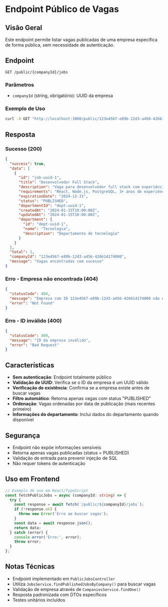 # Endpoint Público de Vagas

## Visão Geral

Este endpoint permite listar vagas publicadas de uma empresa específica de forma pública, sem necessidade de autenticação.

## Endpoint

```
GET /public/{companyId}/jobs
```

### Parâmetros

- `companyId` (string, obrigatório): UUID da empresa

### Exemplo de Uso

```bash
curl -X GET "http://localhost:3000/public/123e4567-e89b-12d3-a456-426614174000/jobs"
```

## Resposta

### Sucesso (200)

```json
{
  "success": true,
  "data": [
    {
      "id": "job-uuid-1",
      "title": "Desenvolvedor Full Stack",
      "description": "Vaga para desenvolvedor full stack com experiência em React e Node.js",
      "requirements": "React, Node.js, PostgreSQL, 3+ anos de experiência",
      "expirationDate": "2024-12-31",
      "status": "PUBLISHED",
      "departmentId": "dept-uuid-1",
      "createdAt": "2024-01-15T10:00:00Z",
      "updatedAt": "2024-01-15T10:00:00Z",
      "department": {
        "id": "dept-uuid-1",
        "name": "Tecnologia",
        "description": "Departamento de tecnologia"
      }
    }
  ],
  "total": 1,
  "companyId": "123e4567-e89b-12d3-a456-426614174000",
  "message": "Vagas encontradas com sucesso"
}
```

### Erro - Empresa não encontrada (404)

```json
{
  "statusCode": 404,
  "message": "Empresa com ID 123e4567-e89b-12d3-a456-426614174000 não encontrada",
  "error": "Not Found"
}
```

### Erro - ID inválido (400)

```json
{
  "statusCode": 400,
  "message": "ID da empresa inválido",
  "error": "Bad Request"
}
```

## Características

- **Sem autenticação**: Endpoint totalmente público
- **Validação de UUID**: Verifica se o ID da empresa é um UUID válido
- **Verificação de existência**: Confirma se a empresa existe antes de buscar vagas
- **Filtro automático**: Retorna apenas vagas com status "PUBLISHED"
- **Ordenação**: Vagas ordenadas por data de publicação (mais recentes primeiro)
- **Informações do departamento**: Inclui dados do departamento quando disponível

## Segurança

- Endpoint não expõe informações sensíveis
- Retorna apenas vagas publicadas (status = PUBLISHED)
- Validação de entrada para prevenir injeção de SQL
- Não requer tokens de autenticação

## Uso em Frontend

```typescript
// Exemplo de uso em React/TypeScript
const fetchPublicJobs = async (companyId: string) => {
  try {
    const response = await fetch(`/public/${companyId}/jobs`);
    if (!response.ok) {
      throw new Error('Erro ao buscar vagas');
    }
    const data = await response.json();
    return data;
  } catch (error) {
    console.error('Erro:', error);
    throw error;
  }
};
```

## Notas Técnicas

- Endpoint implementado em `PublicJobsController`
- Utiliza `JobsService.findPublishedJobsByCompany()` para buscar vagas
- Validação de empresa através de `CompaniesService.findOne()`
- Resposta padronizada com DTOs específicos
- Testes unitários incluídos
